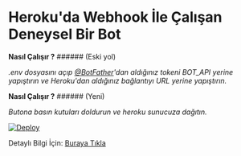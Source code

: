 # **Heroku'da Webhook İle Çalışan Deneysel Bir Bot**

**Nasıl Çalışır ?** ###### (Eski yol)

_.env dosyasını açıp [@BotFather](https://t.me/botfather)'dan aldığınız tokeni BOT_API yerine yapıştırın ve Heroku'dan aldığınız bağlantıyı URL yerine yapıştırın._


**Nasıl Çalışır ?** ###### (Yeni)

_Butona basın kutuları doldurun ve heroku sunucuza dağıtın._

[![Deploy](https://www.herokucdn.com/deploy/button.svg)](https://heroku.com/deploy)

Detaylı Bilgi İçin: [Buraya Tıkla](https://telegra.ph/KENDİ-TELEGRAM-BOTUNUZU-YAPIN-09-11)

